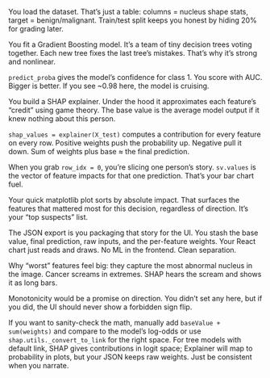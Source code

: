 You load the dataset. That’s just a table: columns = nucleus shape stats, target = benign/malignant. Train/test split keeps you honest by hiding 20% for grading later.

You fit a Gradient Boosting model. It’s a team of tiny decision trees voting together. Each new tree fixes the last tree’s mistakes. That’s why it’s strong and nonlinear.

`predict_proba` gives the model’s confidence for class 1. You score with AUC. Bigger is better. If you see ~0.98 here, the model is cruising.

You build a SHAP explainer. Under the hood it approximates each feature’s “credit” using game theory. The base value is the average model output if it knew nothing about this person.

`shap_values = explainer(X_test)` computes a contribution for every feature on every row. Positive weights push the probability up. Negative pull it down. Sum of weights plus base ≈ the final prediction.

When you grab `row_idx = 0`, you’re slicing one person’s story. `sv.values` is the vector of feature impacts for that one prediction. That’s your bar chart fuel.

Your quick matplotlib plot sorts by absolute impact. That surfaces the features that mattered most for this decision, regardless of direction. It’s your “top suspects” list.

The JSON export is you packaging that story for the UI. You stash the base value, final prediction, raw inputs, and the per-feature weights. Your React chart just reads and draws. No ML in the frontend. Clean separation.

Why “worst” features feel big: they capture the most abnormal nucleus in the image. Cancer screams in extremes. SHAP hears the scream and shows it as long bars.

Monotonicity would be a promise on direction. You didn’t set any here, but if you did, the UI should never show a forbidden sign flip.

If you want to sanity-check the math, manually add `baseValue + sum(weights)` and compare to the model’s log-odds or use `shap.utils._convert_to_link` for the right space. For tree models with default link, SHAP gives contributions in logit space; Explainer will map to probability in plots, but your JSON keeps raw weights. Just be consistent when you narrate.


